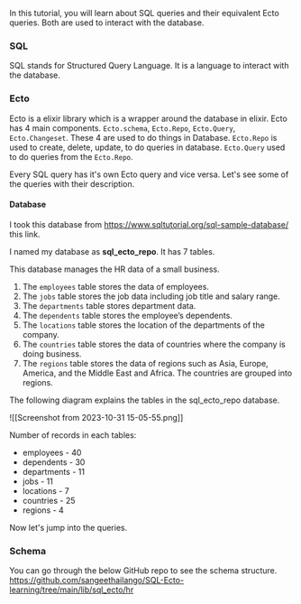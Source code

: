 In this tutorial, you will learn about SQL queries and their equivalent Ecto queries. Both are used to interact with the database. 

### SQL

SQL stands for Structured Query Language. It is a language to interact with the database. 

### Ecto

Ecto is a elixir library which is a wrapper around the database in elixir.  Ecto has 4 main components. `Ecto.schema`, `Ecto.Repo`, `Ecto.Query`, `Ecto.Changeset`. These 4 are used to do things in Database. `Ecto.Repo` is used to create, delete, update, to do queries in database. `Ecto.Query` used to do queries from the `Ecto.Repo`. 

Every SQL query has it's own Ecto query and vice versa. Let's see some of the queries with their description.

#### **Database**

I took this database from https://www.sqltutorial.org/sql-sample-database/ this link.

I named my database as **sql_ecto_repo**. It has 7 tables. 

This database manages the HR data of a small business.

1. The `employees` table stores the data of employees.
2. The `jobs` table stores the job data including job title and salary range.
3. The `departments` table stores department data.
4. The `dependents` table stores the employee’s dependents.
5. The `locations` table stores the location of the departments of the company.
6. The `countries` table stores the data of countries where the company is doing business.
7. The `regions` table stores the data of regions such as Asia, Europe, America, and the Middle East and Africa. The countries are grouped into regions.

The following diagram explains the tables in the sql_ecto_repo database.

![[Screenshot from 2023-10-31 15-05-55.png]]


Number of records in each tables:

- employees      -     40
- dependents    -     30
- departments   -     11
- jobs                 -     11
- locations         -      7
- countries         -      25
- regions            -      4 

Now let's jump into the queries.


###  **Schema**

You can go through the below GitHub repo to see the schema structure. 
https://github.com/sangeethailango/SQL-Ecto-learning/tree/main/lib/sql_ecto/hr

